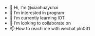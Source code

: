 - 👋 Hi, I’m @xiaohuayuhai
- 👀 I’m interested in program
- 🌱 I’m currently learning IOT
- 💞️ I’m looking to collaborate on
- 📫 How to reach me with wechat pln031

<!---
xiaohuayuhai/xiaohuayuhai is a ✨ special ✨ repository because its `README.md` (this file) appears on your GitHub profile.
You can click the Preview link to take a look at your changes.
--->
